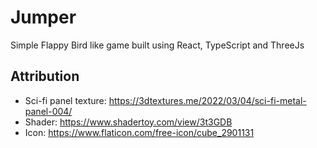 # Jumper

Simple Flappy Bird like game built using React, TypeScript and ThreeJs

## Attribution

- Sci-fi panel texture: https://3dtextures.me/2022/03/04/sci-fi-metal-panel-004/
- Shader: https://www.shadertoy.com/view/3t3GDB
- Icon: https://www.flaticon.com/free-icon/cube_2901131
